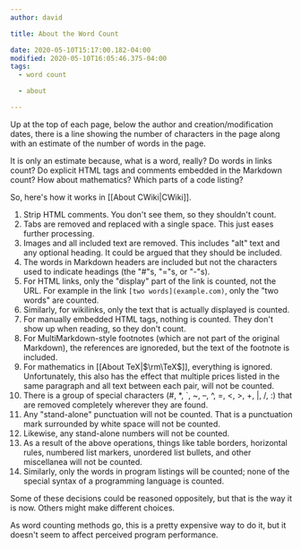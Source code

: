 ```yaml
---
author: david

title: About the Word Count

date: 2020-05-10T15:17:00.182-04:00
modified: 2020-05-10T16:05:46.375-04:00
tags:
  - word count

  - about

---
```


Up at the top of each page, below the author and creation/modification dates, there is a line showing the number of characters in the page along with an estimate of the number of words in the page.

It is only an estimate because, what is a word, really? Do words in links count? Do explicit HTML tags and comments embedded in the Markdown count? How about mathematics? Which parts of a code listing?

So, here's how it works in [[About CWiki|CWiki]].

1. Strip HTML comments. You don't see them, so they shouldn't count.
2. Tabs are removed and replaced with a single space. This just eases further processing.
3. Images and all included text are removed. This includes "alt" text and any optional heading. It could be argued that they should be included.
4. The words in Markdown headers are included but not the characters used to indicate headings (the "#"s, "="s, or "-"s).
5. For HTML links, only the "display" part of the link is counted, not the URL. For example in the link `[two words](example.com)`, only the "two words" are counted.
6. Similarly, for wikilinks, only the text that is actually displayed is counted.
7. For manually embedded HTML tags, nothing is counted. They don't show up when reading, so they don't count.
8. For MultiMarkdown-style footnotes (which are not part of the original Markdown), the references are ignoreded, but the text of the footnote is included.
9. For mathematics in [[About TeX|$\rm\TeX$]], everything is ignored. Unfortunately, this also has the effect that multiple prices listed in the same paragraph and all text between each pair, will not be counted.
10. There is a group of special characters (#, *, `, ~, –, ^, =, <, >, +, |, /, :) that are removed completely wherever they are found.
11. Any "stand-alone" punctuation will not be counted. That is a punctuation mark surrounded by white space will not be counted.
12. Likewise, any stand-alone numbers will not be counted.
13. As a result of the above operations, things like table borders, horizontal rules, numbered list markers, unordered list bullets, and other miscellanea will not be counted.
14. Similarly, only the words in program listings will be counted; none of the special syntax of a programming language is counted.

Some of these decisions could be reasoned oppositely, but that is the way it is now. Others might make different choices.

As word counting methods go, this is a pretty expensive way to do it, but it doesn't seem to affect perceived program performance.